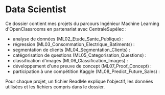 # Data Scientist
  
Ce dossier contient mes projets du parcours Ingénieur Machine Learning d'OpenClassrooms en partenariat avec CentraleSupélec :
- analyse de données (ML02_Etude_Sante_Publique) :
- régression (ML03_Consommation_Electrique_Batiments) :
- segmentation de clients (ML04_Segmentation_Clients) :
- catégorisation de questions (ML05_Categorisation_Questions) :
- classification d'images (ML06_Classification_Images) :
- développement d'une preuve de concept (ML07_Proof_Concept) :
- participation à une compétition Kaggle (ML08_Predict_Future_Sales) :  
  
Pour chaque projet, un fichier ReadMe explique l'objectif, les données utilisées et les fichiers compris dans le dossier.  
